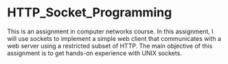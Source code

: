 # HTTP_Socket_Programming
This is an assignment in computer networks course. In this assignment, I will use sockets to implement a simple web client that communicates with a web server using a restricted subset of HTTP. The main objective of this assignment is to get hands-on experience with UNIX sockets. 
